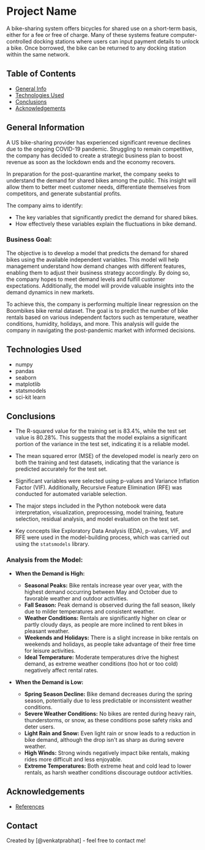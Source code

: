 # Project Name
A bike-sharing system offers bicycles for shared use on a short-term basis, either for a fee or free of charge. Many of these systems feature computer-controlled docking stations where users can input payment details to unlock a bike. Once borrowed, the bike can be returned to any docking station within the same network.


## Table of Contents
* [General Info](#general-information)
* [Technologies Used](#technologies-used)
* [Conclusions](#conclusions)
* [Acknowledgements](#acknowledgements)


## General Information
A US bike-sharing provider has experienced significant revenue declines due to the ongoing COVID-19 pandemic. Struggling to remain competitive, the company has decided to create a strategic business plan to boost revenue as soon as the lockdown ends and the economy recovers.

In preparation for the post-quarantine market, the company seeks to understand the demand for shared bikes among the public. This insight will allow them to better meet customer needs, differentiate themselves from competitors, and generate substantial profits.

The company aims to identify:
- The key variables that significantly predict the demand for shared bikes.
- How effectively these variables explain the fluctuations in bike demand.

### Business Goal:
The objective is to develop a model that predicts the demand for shared bikes using the available independent variables. This model will help management understand how demand changes with different features, enabling them to adjust their business strategy accordingly. By doing so, the company hopes to meet demand levels and fulfill customer expectations. Additionally, the model will provide valuable insights into the demand dynamics in new markets.

To achieve this, the company is performing multiple linear regression on the Boombikes bike rental dataset. The goal is to predict the number of bike rentals based on various independent factors such as temperature, weather conditions, humidity, holidays, and more. This analysis will guide the company in navigating the post-pandemic market with informed decisions.

## Technologies Used
- numpy
- pandas
- seaborn
- matplotlib
- statsmodels
- sci-kit learn

## Conclusions

- The R-squared value for the training set is 83.4%, while the test set value is 80.28%. This suggests that the model explains a significant portion of the variance in the test set, indicating it is a reliable model.
  
- The mean squared error (MSE) of the developed model is nearly zero on both the training and test datasets, indicating that the variance is predicted accurately for the test set.

- Significant variables were selected using p-values and Variance Inflation Factor (VIF). Additionally, Recursive Feature Elimination (RFE) was conducted for automated variable selection.

- The major steps included in the Python notebook were data interpretation, visualization, preprocessing, model training, feature selection, residual analysis, and model evaluation on the test set.

- Key concepts like Exploratory Data Analysis (EDA), p-values, VIF, and RFE were used in the model-building process, which was carried out using the `statsmodels` library.

### Analysis from the Model:

- **When the Demand is High:**
  - **Seasonal Peaks:** Bike rentals increase year over year, with the highest demand occurring between May and October due to favorable weather and outdoor activities.
  - **Fall Season:** Peak demand is observed during the fall season, likely due to milder temperatures and consistent weather.
  - **Weather Conditions:** Rentals are significantly higher on clear or partly cloudy days, as people are more inclined to rent bikes in pleasant weather.
  - **Weekends and Holidays:** There is a slight increase in bike rentals on weekends and holidays, as people take advantage of their free time for leisure activities.
  - **Ideal Temperature:** Moderate temperatures drive the highest demand, as extreme weather conditions (too hot or too cold) negatively affect rental rates.

- **When the Demand is Low:**
  - **Spring Season Decline:** Bike demand decreases during the spring season, potentially due to less predictable or inconsistent weather conditions.
  - **Severe Weather Conditions:** No bikes are rented during heavy rain, thunderstorms, or snow, as these conditions pose safety risks and deter users.
  - **Light Rain and Snow:** Even light rain or snow leads to a reduction in bike demand, although the drop isn't as sharp as during severe weather.
  - **High Winds:** Strong winds negatively impact bike rentals, making rides more difficult and less enjoyable.
  - **Extreme Temperatures:** Both extreme heat and cold lead to lower rentals, as harsh weather conditions discourage outdoor activities.


## Acknowledgements
- [References](https://github.com/ContentUpgrad/Linear-Regression)


## Contact
Created by [@venkatprabhat] - feel free to contact me!


<!-- Optional -->
<!-- ## License -->
<!-- This project is open source and available under the [... License](). -->

<!-- You don't have to include all sections - just the one's relevant to your project -->
